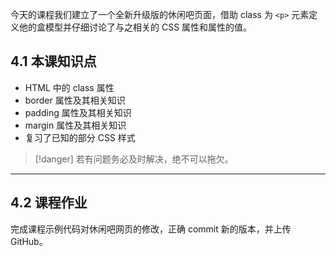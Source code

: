 今天的课程我们建立了一个全新升级版的休闲吧页面，借助 class 为 `<p>` 元素定义他的盒模型并仔细讨论了与之相关的 CSS 属性和属性的值。

## 4.1 本课知识点

* HTML 中的 class 属性
* border 属性及其相关知识
* padding 属性及其相关知识
* margin 属性及其相关知识
* 复习了已知的部分 CSS 样式

>[!danger]
> 若有问题务必及时解决，绝不可以拖欠。

___
## 4.2 课程作业

完成课程示例代码对休闲吧网页的修改，正确 commit 新的版本，并上传 GitHub。